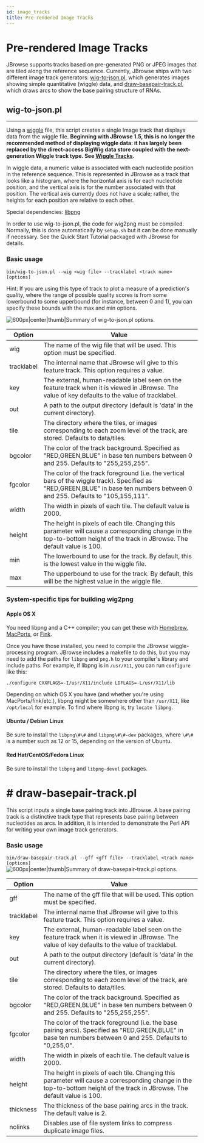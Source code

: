 ```yaml
---
id: image_tracks
title: Pre-rendered Image Tracks
---
```


# Pre-rendered Image Tracks

JBrowse supports tracks based on pre-generated PNG or JPEG images that are tiled
along the reference sequence. Currently, JBrowse ships with two different image
track generators: [wig-to-json.pl](#wig-to-jsonpl "wikilink"), which generates
images showing simple quantitative (wiggle) data, and
[draw-basepair-track.pl](#draw-basepair-trackpl "wikilink"), which draws arcs to
show the base pairing structure of RNAs.

## wig-to-json.pl

---

Using a [wiggle](http://genome.ucsc.edu/goldenPath/help/wiggle.html) file, this
script creates a single Image track that displays data from the wiggle file.
**Beginning with JBrowse 1.5, this is no longer the recommended method of
displaying wiggle data: it has largely been replaced by the direct-access BigWig
data store coupled with the next-generation Wiggle track type. See
[Wiggle Tracks](</#Wiggle/BigWig_Tracks_(XYPlot,_Density)> "wikilink").**

In wiggle data, a numeric value is associated with each nucleotide position in
the reference sequence. This is represented in JBrowse as a track that looks
like a histogram, where the horizontal axis is for each nucleotide position, and
the vertical axis is for the number associated with that position. The vertical
axis currently does not have a scale; rather, the heights for each position are
relative to each other.

Special dependencies: [libpng](http://www.libpng.org/pub/png/libpng.html)

In order to use wig-to-json.pl, the code for wig2png must be compiled. Normally,
this is done automatically by `setup.sh` but it can be done manually if
necessary. See the Quick Start Tutorial packaged with JBrowse for details.

### Basic usage

`bin/wig-to-json.pl --wig <wig file> --tracklabel <track name> [options]`

Hint: If you are using this type of track to plot a measure of a prediction's
quality, where the range of possible quality scores is from some lowerbound to
some upperbound (for instance, between 0 and 1), you can specify these bounds
with the max and min options.

![600px|center|thumb|Summary of wig-to-json.pl options.](assets/config/Wiggle-options.png)

| Option     | Value                                                                                                                                                                           |
| ---------- | ------------------------------------------------------------------------------------------------------------------------------------------------------------------------------- |
| wig        | The name of the wig file that will be used. This option must be specified.                                                                                                      |
| tracklabel | The internal name that JBrowse will give to this feature track. This option requires a value.                                                                                   |
| key        | The external, human-readable label seen on the feature track when it is viewed in JBrowse. The value of key defaults to the value of tracklabel.                                |
| out        | A path to the output directory (default is 'data' in the current directory).                                                                                                    |
| tile       | The directory where the tiles, or images corresponding to each zoom level of the track, are stored. Defaults to data/tiles.                                                     |
| bgcolor    | The color of the track background. Specified as "RED,GREEN,BLUE" in base ten numbers between 0 and 255. Defaults to "255,255,255".                                              |
| fgcolor    | The color of the track foreground (i.e. the vertical bars of the wiggle track). Specified as "RED,GREEN,BLUE" in base ten numbers between 0 and 255. Defaults to "105,155,111". |
| width      | The width in pixels of each tile. The default value is 2000.                                                                                                                    |
| height     | The height in pixels of each tile. Changing this parameter will cause a corresponding change in the top-to-bottom height of the track in JBrowse. The default value is 100.     |
| min        | The lowerbound to use for the track. By default, this is the lowest value in the wiggle file.                                                                                   |
| max        | The upperbound to use for the track. By default, this will be the highest value in the wiggle file.                                                                             |

### System-specific tips for building wig2png

#### Apple OS X

You need libpng and a C++ compiler; you can get these with
[Homebrew](http://mxcl.github.com/homebrew/),
[MacPorts](http://www.macports.org/), or [Fink](http://www.finkproject.org/).

Once you have those installed, you need to compile the JBrowse wiggle-processing
program. JBrowse includes a makefile to do this, but you may need to add the
paths for `libpng` and `png.h` to your compiler's library and include paths. For
example, if libpng is in `/usr/X11`, you can run `configure` like this:

`./configure CXXFLAGS=-I/usr/X11/include LDFLAGS=-L/usr/X11/lib`

Depending on which OS X you have (and whether you're using MacPorts/fink/etc.),
libpng might be somewhere other than `/usr/X11`, like `/opt/local` for example.
To find where libpng is, try `locate libpng`.

#### Ubuntu / Debian Linux

Be sure to install the `libpng\#\#` and `libpng\#\#-dev` packages, where `\#\#`
is a number such as 12 or 15, depending on the version of Ubuntu.

#### Red Hat/CentOS/Fedora Linux

Be sure to install the `libpng` and `libpng-devel` packages.

# # draw-basepair-track.pl

This script inputs a single base pairing track into JBrowse. A base pairing
track is a distinctive track type that represents base pairing between
nucleotides as arcs. In addition, it is intended to demonstrate the Perl API for
writing your own image track generators.

### Basic usage

`bin/draw-basepair-track.pl --gff <gff file> --tracklabel <track name> [options]`
![600px|center|thumb|Summary of draw-basepair-track.pl options.](assets/config/Basepair-options.png)

| Option     | Value                                                                                                                                                                       |
| ---------- | --------------------------------------------------------------------------------------------------------------------------------------------------------------------------- |
| gff        | The name of the gff file that will be used. This option must be specified.                                                                                                  |
| tracklabel | The internal name that JBrowse will give to this feature track. This option requires a value.                                                                               |
| key        | The external, human-readable label seen on the feature track when it is viewed in JBrowse. The value of key defaults to the value of tracklabel.                            |
| out        | A path to the output directory (default is 'data' in the current directory).                                                                                                |
| tile       | The directory where the tiles, or images corresponding to each zoom level of the track, are stored. Defaults to data/tiles.                                                 |
| bgcolor    | The color of the track background. Specified as "RED,GREEN,BLUE" in base ten numbers between 0 and 255. Defaults to "255,255,255".                                          |
| fgcolor    | The color of the track foreground (i.e. the base pairing arcs). Specified as "RED,GREEN,BLUE" in base ten numbers between 0 and 255. Defaults to "0,255,0".                 |
| width      | The width in pixels of each tile. The default value is 2000.                                                                                                                |
| height     | The height in pixels of each tile. Changing this parameter will cause a corresponding change in the top-to-bottom height of the track in JBrowse. The default value is 100. |
| thickness  | The thickness of the base pairing arcs in the track. The default value is 2.                                                                                                |
| nolinks    | Disables use of file system links to compress duplicate image files.                                                                                                        |
